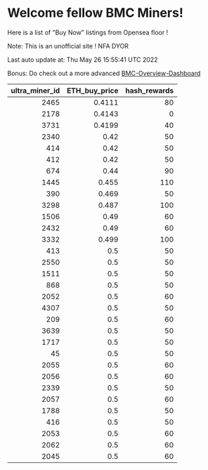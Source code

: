 # Welcome fellow BMC Miners!
Here is a list of "Buy Now" listings from Opensea floor !

Note: This is an unofficial site ! NFA DYOR

Last auto update at: Thu May 26 15:55:41 UTC 2022

Bonus: Do check out a more advanced [BMC-Overview-Dashboard](https://dune.com/defifunk/BMC-Overview-Dashboard)


|   ultra_miner_id |   ETH_buy_price |   hash_rewards |
|-----------------:|----------------:|---------------:|
|             2465 |          0.4111 |             80 |
|             2178 |          0.4143 |              0 |
|             3731 |          0.4199 |             40 |
|             2340 |          0.42   |             50 |
|              414 |          0.42   |             50 |
|              412 |          0.42   |             50 |
|              674 |          0.44   |             90 |
|             1445 |          0.455  |            110 |
|              390 |          0.469  |             50 |
|             3298 |          0.487  |            100 |
|             1506 |          0.49   |             60 |
|             2432 |          0.49   |             60 |
|             3332 |          0.499  |            100 |
|              413 |          0.5    |             50 |
|             2550 |          0.5    |             50 |
|             1511 |          0.5    |             50 |
|              868 |          0.5    |             50 |
|             2052 |          0.5    |             60 |
|             4307 |          0.5    |             50 |
|              209 |          0.5    |             60 |
|             3639 |          0.5    |             50 |
|             1717 |          0.5    |             50 |
|               45 |          0.5    |             50 |
|             2055 |          0.5    |             60 |
|             2056 |          0.5    |             60 |
|             2339 |          0.5    |             50 |
|             2057 |          0.5    |             60 |
|             1788 |          0.5    |             50 |
|              416 |          0.5    |             50 |
|             2053 |          0.5    |             60 |
|             2062 |          0.5    |             60 |
|             2045 |          0.5    |             60 |
